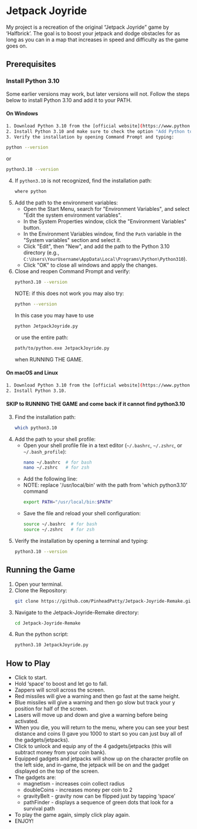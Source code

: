 # Jetpack Joyride

My project is a recreation of the original “Jetpack Joyride” game by ‘Halfbrick’. The goal is to boost your jetpack and dodge obstacles for as long as you can in a map that increases in speed and difficulty as the game goes on.

## Prerequisites

### Install Python 3.10

Some earlier versions may work, but later versions will not. Follow the steps below to install Python 3.10 and add it to your PATH.

#### On Windows

```sh
1. Download Python 3.10 from the [official website](https://www.python.org/downloads/release/python-3100/).
2. Install Python 3.10 and make sure to check the option "Add Python to PATH" during installation.
3. Verify the installation by opening Command Prompt and typing:
```
   ```sh
   python --version
   ```
   or
   ```sh
   python3.10 --version
   ```
4. If `python3.10` is not recognized, find the installation path:
   ```sh
   where python
   ```
5. Add the path to the environment variables:
   - Open the Start Menu, search for "Environment Variables", and select "Edit the system environment variables".
   - In the System Properties window, click the "Environment Variables" button.
   - In the Environment Variables window, find the `Path` variable in the "System variables" section and select it.
   - Click "Edit", then "New", and add the path to the Python 3.10 directory (e.g., `C:\Users\YourUsername\AppData\Local\Programs\Python\Python310`).
   - Click "OK" to close all windows and apply the changes.
6. Close and reopen Command Prompt and verify:
   ```sh
   python3.10 --version
   ```
   NOTE: if this does not work you may also try:
   ```sh
   python --version
   ```
   In this case you may have to use
   ```sh
   python JetpackJoyride.py
   ```
   or use the entire path:
   ```sh
   path/to/python.exe JetpackJoyride.py
   ```
   when RUNNING THE GAME.

#### On macOS and Linux

```sh
1. Download Python 3.10 from the [official website](https://www.python.org/downloads/release/python-3100/).
2. Install Python 3.10.
```
#### SKIP to RUNNING THE GAME and come back if it cannot find python3.10
3. Find the installation path:
   ```sh
   which python3.10
   ```
4. Add the path to your shell profile:
   - Open your shell profile file in a text editor (`~/.bashrc`, `~/.zshrc`, or `~/.bash_profile`):
     ```sh
     nano ~/.bashrc  # for bash
     nano ~/.zshrc   # for zsh
     ```
   - Add the following line:
   - NOTE: replace '/usr/local/bin' with the path from 'which python3.10' command
     ```sh
     export PATH="/usr/local/bin:$PATH"
     ```
   - Save the file and reload your shell configuration:
     ```sh
     source ~/.bashrc  # for bash
     source ~/.zshrc   # for zsh
     ```
5. Verify the installation by opening a terminal and typing:
   ```sh
   python3.10 --version
   ```


## Running the Game

1. Open your terminal.
2. Clone the Repository:
   ```sh
   git clone https://github.com/PinheadPatty/Jetpack-Joyride-Remake.git
   ```
3. Navigate to the Jetpack-Joyride-Remake directory:
   ```sh
   cd Jetpack-Joyride-Remake
   ```
4. Run the python script:
   ```sh
   python3.10 JetpackJoyride.py
   ```

## How to Play

- Click to start.
- Hold ‘space’ to boost and let go to fall.
- Zappers will scroll across the screen.
- Red missiles will give a warning and then go fast at the same height.
- Blue missiles will give a warning and then go slow but track your y position for half of the screen.
- Lasers will move up and down and give a warning before being activated.
- When you die, you will return to the menu, where you can see your best distance and coins (I gave you 1000 to start so you can just buy all of the gadgets/jetpacks).
- Click to unlock and equip any of the 4 gadgets/jetpacks (this will subtract money from your coin bank).
- Equipped gadgets and jetpacks will show up on the character profile on the left side, and in-game, the jetpack will be on and the gadget displayed on the top of the screen.
- The gadgets are:
  - magnetism - increases coin collect radius
  - doubleCoins - increases money per coin to 2
  - gravityBelt - gravity now can be flipped just by tapping ‘space’
  - pathFinder - displays a sequence of green dots that look for a survival path
- To play the game again, simply click play again.
- ENJOY!
